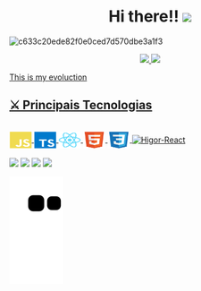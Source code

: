 <h1 align="center">Hi there!! <a href="#"><img src="https://media.giphy.com/media/CXzRJA18RJAtmpPNBC/giphy.gif" width="48"></a></h1>

![c633c20ede82f0e0ced7d570dbe3a1f3](https://user-images.githubusercontent.com/70382532/138322189-2db8df52-9dcb-40a0-88a8-c365466bd33d.gif)

<div align='center'>
  <a href="https://github.com/HigorAln">
  <img height="160em" src="https://github-readme-stats.vercel.app/api?username=HigorAln&show_icons=true&theme=radical&include_all_commits=true&count_private=true"/>
  <img height="160em" src="https://github-readme-stats.vercel.app/api/top-langs/?username=HigorAln&layout=compact&langs_count=7&theme=radical"/>
</div>
  
  
<p font-size='20px' >This is my evoluction</p>
 
## ⚔ Principais Tecnologias

  <div style="display: inline_block"><br>
  <img align="center" alt="Higor-Javascript" height="30" width="40" src="https://raw.githubusercontent.com/devicons/devicon/master/icons/javascript/javascript-plain.svg">
  <img align="center" alt="Higor-TypeScript" height="30" width="40" src="https://raw.githubusercontent.com/devicons/devicon/master/icons/typescript/typescript-plain.svg">
  <img align="center" alt="Higor-React" height="30" width="40" src="https://raw.githubusercontent.com/devicons/devicon/master/icons/react/react-original.svg">
  <img align="center" alt="Higor-HTML" height="30" width="40" src="https://raw.githubusercontent.com/devicons/devicon/master/icons/html5/html5-original.svg">
  <img align="center" alt="Higor-CSS" height="30" width="40" src="https://raw.githubusercontent.com/devicons/devicon/master/icons/css3/css3-original.svg">
    <img align="center" alt="Higor-React" height="30" width="40" src="https://cdn.jsdelivr.net/gh/devicons/devicon/icons/firebase/firebase-plain.svg" />

</div><br/>
  
  <div> 
  <a href="https://www.instagram.com/higorallan021/" target="_blank"><img src="https://img.shields.io/badge/-Instagram-%23E4405F?style=for-the-badge&logo=instagram&logoColor=white" target="_blank"></a>
 <a href="https://discord.gg/tuMW2DPm" target="_blank"><img src="https://img.shields.io/badge/Discord-7289DA?style=for-the-badge&logo=discord&logoColor=white" target="_blank"></a> 
  <a href = "mailto:higor.allan21@gmail.com"><img src="https://img.shields.io/badge/-Gmail-%23333?style=for-the-badge&logo=gmail&logoColor=white" target="_blank"></a>
  <a href="https://www.linkedin.com/in/higor-allan-a9192b219/" target="_blank"><img src="https://img.shields.io/badge/-LinkedIn-%230077B5?style=for-the-badge&logo=linkedin&logoColor=white" target="_blank"></a> 
 
</div>
  
![Snake animation](https://github.com/higoraln/higoraln/blob/output/github-contribution-grid-snake.svg)
